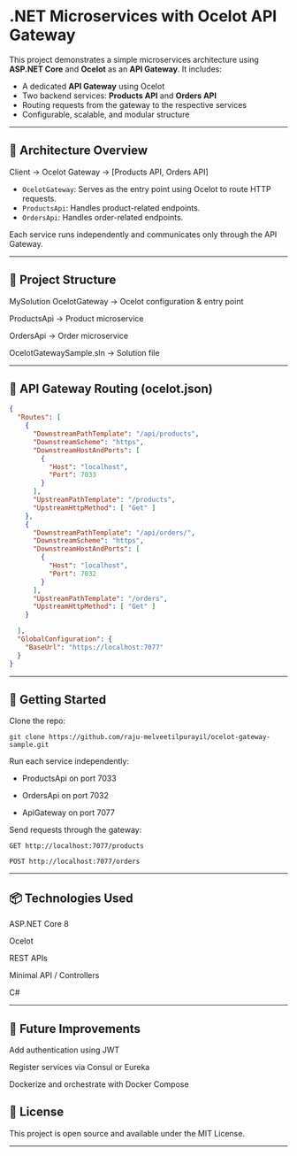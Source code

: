 # .NET Microservices with Ocelot API Gateway

This project demonstrates a simple microservices architecture using **ASP.NET Core** and **Ocelot** as an **API Gateway**. It includes:

- A dedicated **API Gateway** using Ocelot
- Two backend services: **Products API** and **Orders API**
- Routing requests from the gateway to the respective services
- Configurable, scalable, and modular structure

---

## 🧱 Architecture Overview

Client → Ocelot Gateway → [Products API, Orders API]


- `OcelotGateway`: Serves as the entry point using Ocelot to route HTTP requests.
- `ProductsApi`: Handles product-related endpoints.
- `OrdersApi`: Handles order-related endpoints.

Each service runs independently and communicates only through the API Gateway.

---

## 📁 Project Structure

MySolution
OcelotGateway → Ocelot configuration & entry point

ProductsApi → Product microservice

OrdersApi → Order microservice

OcelotGatewaySample.sln → Solution file

---

## 🔀 API Gateway Routing (ocelot.json)

```json
{
  "Routes": [
    {
      "DownstreamPathTemplate": "/api/products",
      "DownstreamScheme": "https",
      "DownstreamHostAndPorts": [
        {
          "Host": "localhost",
          "Port": 7033
        }
      ],
      "UpstreamPathTemplate": "/products",
      "UpstreamHttpMethod": [ "Get" ]
    },
    {
      "DownstreamPathTemplate": "/api/orders/",
      "DownstreamScheme": "https",
      "DownstreamHostAndPorts": [
        {
          "Host": "localhost",
          "Port": 7032
        }
      ],
      "UpstreamPathTemplate": "/orders",
      "UpstreamHttpMethod": [ "Get" ]
    }

  ],
  "GlobalConfiguration": {
    "BaseUrl": "https://localhost:7077"
  }
}

```
---
## 🚀 Getting Started
Clone the repo:
```
git clone https://github.com/raju-melveetilpurayil/ocelot-gateway-sample.git
```
Run each service independently:

- ProductsApi on port 7033

- OrdersApi on port 7032

- ApiGateway on port 7077

Send requests through the gateway:
```
GET http://localhost:7077/products

POST http://localhost:7077/orders
```
---

## 📦 Technologies Used
ASP.NET Core 8

Ocelot

REST APIs

Minimal API / Controllers

C#


---

## 🔧 Future Improvements
Add authentication using JWT

Register services via Consul or Eureka

Dockerize and orchestrate with Docker Compose

## 📝 License
This project is open source and available under the MIT License.

---
